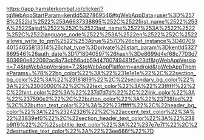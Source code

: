 https://app.hamsterkombat.io/clicker/?tgWebAppStartParam=kentId5327869546#tgWebAppData=user%3D%257B%2522id%2522%253A6637338895%252C%2522first_name%2522%253A%2522Sajad%2522%252C%2522last_name%2522%253A%2522%2522%252C%2522language_code%2522%253A%2522en%2522%252C%2522allows_write_to_pm%2522%253Atrue%257D%26chat_instance%3D4070940154655813514%26chat_type%3Dprivate%26start_param%3DkentId5327869546%26auth_date%3D1718040597%26hash%3De8699d4ef68c7703d7803690e822092ac8a73cb56adb59d4700749481f5e23df&tgWebAppVersion=7.4&tgWebAppVersion=7.2&tgWebAppPlatform=android&tgWebAppThemeParams=%7B%22bg_color%22%3A%22%231e1e1e%22%2C%22section_bg_color%22%3A%22%23181819%22%2C%22secondary_bg_color%22%3A%22%23000000%22%2C%22text_color%22%3A%22%23ffffff%22%2C%22hint_color%22%3A%22%237d7d7d%22%2C%22link_color%22%3A%22%237590e2%22%2C%22button_color%22%3A%22%23738fed%22%2C%22button_text_color%22%3A%22%23ffffff%22%2C%22header_bg_color%22%3A%22%23242326%22%2C%22accent_text_color%22%3A%22%23839ef0%22%2C%22section_header_text_color%22%3A%22%238b9ff9%22%2C%22subtitle_text_color%22%3A%22%237e7e7f%22%2C%22destructive_text_color%22%3A%22%23ee686f%22%7D